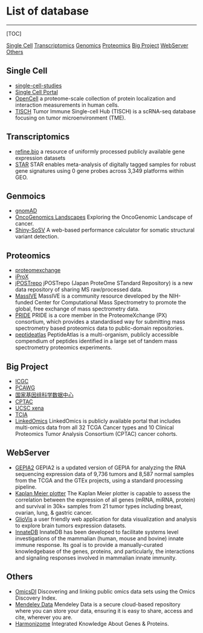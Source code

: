 # List of database
-------------------------------------
[TOC]

[Single Cell](#single-cell)
[Transcriptomics](#transcriptomics)
[Genomics](#genomics)
[Proteomics](#proteomics)
[Big Project](#big-project)
[WebServer](#webserver)
[Others](#others)


## Single Cell
- [single-cell-studies](https://www.nxn.se/single-cell-studies)
- [Single Cell Portal](https://singlecell.broadinstitute.org/single_cell)
- [OpenCell](https://opencell.czbiohub.org/) a proteome-scale collection of protein localization and interaction measurements in human cells.
- [TISCH](http://tisch.comp-genomics.org/home/) Tumor Immune Single-cell Hub (TISCH) is a scRNA-seq database focusing on tumor microenvironment (TME).

## Transcriptomics
- [refine.bio](https://www.refine.bio)  a resource of uniformly processed publicly available gene expression datasets
- [STAR](http://stargeo.org/) STAR enables meta-analysis of digitally tagged samples for robust gene signatures using 0 gene probes across 3,349 platforms within GEO.

## Genmoics
- [gnomAD](https://gnomad.broadinstitute.org/)
- [OncoGenomics Landscapes](https://oglandscapes.irbbarcelona.org/) Exploring the OncoGenomic Landscape of cancer.
- [Shiny-SoSV](https://hcpcg.shinyapps.io/shiny-sosv/) A web-based performance calculator for somatic structural variant detection.

## Proteomics
- [proteomexchange](http://proteomecentral.proteomexchange.org/cgi/GetDataset)
- [iProX](https://www.iprox.cn/)
- [jPOSTrepo](https://repository.jpostdb.org/) jPOSTrepo (Japan ProteOme STandard Repository) is a new data repository of sharing MS raw/processed data.
- [MassIVE](https://massive.ucsd.edu/ProteoSAFe/static/massive.jsp) MassIVE is a community resource developed by the NIH-funded Center for Computational Mass Spectrometry to promote the global, free exchange of mass spectrometry data.
- [PRIDE](https://www.ebi.ac.uk/pride/) PRIDE is a core member in the ProteomeXchange (PX) consortium, which provides a standardised way for submitting mass spectrometry based proteomics data to public-domain repositories.
- [peptideatlas](http://www.peptideatlas.org/) PeptideAtlas is a multi-organism, publicly accessible compendium of peptides identified in a large set of tandem mass spectrometry proteomics experiments.

## Big Project
- [ICGC](https://dcc.icgc.org/)
- [PCAWG](https://dcc.icgc.org/pcawg)
- [国家基因组科学数据中心](https://ngdc.cncb.ac.cn/)
- [CPTAC](https://proteomics.cancer.gov/data-portal)
- [UCSC xena](http://xena.ucsc.edu/)
- [TCIA](https://www.cancerimagingarchive.net/)
- [LinkedOmics](http://www.linkedomics.org/login.php) LinkedOmics is publicly available portal that includes multi-omics data from all 32 TCGA Cancer types and 10 Clinical Proteomics Tumor Analysis Consortium (CPTAC) cancer cohorts.

## WebServer
- [GEPIA2](http://gepia2.cancer-pku.cn/#index) GEPIA2 is a updated version of GEPIA for analyzing the RNA sequencing expression data of 9,736 tumors and 8,587 normal samples from the TCGA and the GTEx projects, using a standard processing pipeline.
- [Kaplan Meier plotter](https://kmplot.com/analysis/) The Kaplan Meier plotter is capable to assess the correlation between the expression of all genes (mRNA, miRNA, protein) and survival in 30k+ samples from 21 tumor types including breast, ovarian, lung, & gastric cancer.
- [GlioVis](http://gliovis.bioinfo.cnio.es/) a user friendly web application for data visualization and analysis to explore brain tumors expression datasets.
- [InnateDB](https://www.innatedb.com/index.jsp) InnateDB has been developed to facilitate systems level investigations of the mammalian (human, mouse and bovine) innate immune response. Its goal is to provide a manually-curated knowledgebase of the genes, proteins, and particularly, the interactions and signaling responses involved in mammalian innate immunity.


## Others
- [OmicsDI](https://www.omicsdi.org/) Discovering and linking public omics data sets using the Omics Discovery Index.
- [Mendeley Data](https://data.mendeley.com/) Mendeley Data is a secure cloud-based repository where you can store your data, ensuring it is easy to share, access and cite, wherever you are.
- [Harmonizome](https://maayanlab.cloud/Harmonizome/) Integrated Knowledge About Genes & Proteins.
